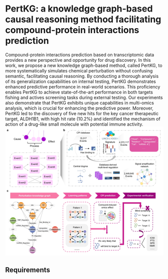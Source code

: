 # PertKG: a knowledge graph-based causal reasoning method facilitating compound-protein interactions prediction
Compound-protein interactions prediction based on transcriptomic data provides a new perspective and opportunity for drug discovery. In this work, we propose a new knowledge graph-based method, called PertKG, to more systematically simulates chemical perturbation without confusing semantic, facilitating causal reasoning. By conducting a thorough analysis of its generalization capabilities on internal testing, PertKG demonstrates enhanced predictive performance in real-world scenarios. This proficiency enables PertKG to achieve state-of-the-art performance in both targets fishing and actives screening tasks during external testing. Our experiments also demonstrate that PertKG exhibits unique capabilities in multi-omics analysis, which is crucial for enhancing the predictive power. Moreover, PertKG led to the discovery of five new hits for the key cancer therapeutic target, ALDH1B1, with high hit rate (10.2%) and identified the mechanism of action of a drug-like small molecule with potential immune activity.
![](/fig1.jpg)

## Requirements
